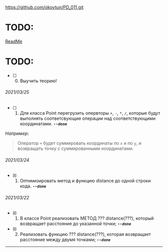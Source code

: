 ﻿https://github.com/okovtun/PD_011.git

# TODO:
[ReadMe](ReadMe.md)

# TODO:
- [ ] 0. Выучить теорию!

###### 2021/03/25
- [ ] 1. Для класса Point перегрузить опервторы `+`, `-`, `*`, `/`, которые будут выполнять соответсвующие операции над соответствующими координатами. ***`--done`***

*Например:*
> Оператор `+` будет суммировать координаты по `x` и по `y`, и возвращать точку с суммированными координатами. 

###### 2021/03/24
- [x] 1. Оптимизировать метод и функцию distance до одной строки кода. ***`--done`***

###### 2021/03/22
- [x] 1. В классе Point реализовать МЕТОД ??? distance(???), который возвращает расстояние до указанной точки; ***`--done`***
- [x] 2. Реализовать функцию ??? distance(???), которая возвращает расстояние между двумя точками; ***`--done`***

---
[ThisRepo]:(https://github.com/okovtun/PD_011.git)